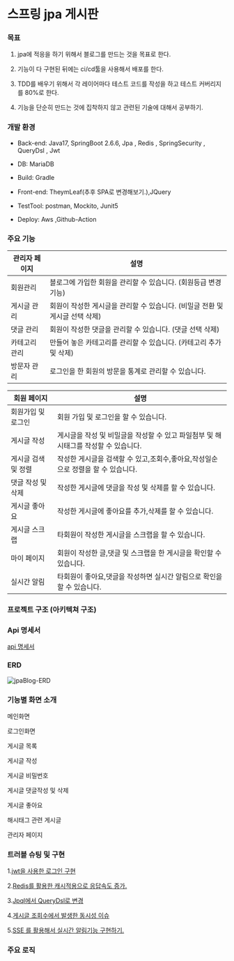 # 스프링 jpa 게시판

### 목표
 
  1. jpa에 적응을 하기 위해서 블로그를 만드는 것을 목표로 한다. 

  2. 기능이 다 구현된 뒤에는 ci/cd툴을 사용해서 배포를 한다.

  3. TDD를 배우기 위해서 각 레이어마다 테스트 코드를 작성을 하고 테스트 커버리지를 80%로 한다.

  4. 기능을 단순히 만드는 것에 집착하지 않고 관련된 기술에 대해서 공부하기.


### 개발 환경

- Back-end: Java17, SpringBoot 2.6.6, Jpa , Redis , SpringSecurity , QueryDsl , Jwt

- DB: MariaDB

- Build: Gradle

- Front-end: TheymLeaf(추후 SPA로 변경해보기.),JQuery 

- TestTool: postman, Mockito, Junit5

- Deploy: Aws ,Github-Action

### 주요 기능

| 관리자 페이지 | 설명                                            |
|---------|-----------------------------------------------|
| 회원관리    | 블로그에 가입한 회원을  관리할 수 있습니다. (회원등급 변경기능)         |
| 게시글 관리  | 회원이 작성한 게시글을 관리할 수 있습니다. (비밀글 전환 및 게시글 선택 삭제) |
| 댓글 관리   | 회원이 작성한 댓글을 관리할 수 있습니다. (댓글 선택 삭제)            |
| 카테고리 관리 | 만들어 놓은 카테고리를 관리할 수 있습니다. (카테고리 추가 및 삭제)       |
| 방문자 관리  | 로그인을 한 회원의 방문을 통계로 관리할 수 있습니다.                |

| 회원 페이지      | 설명                                               |
|-------------|--------------------------------------------------|
| 회원가입 및 로그인  | 회원 가입 및 로그인을 할 수 있습니다.                           |
| 게시글 작성      | 게시글을 작성 및 비밀글을 작성할 수 있고 파일첨부 및 해시태그를 작성할 수 있습니다. |
| 게시글 검색 및 정렬 | 작성한 게시글을 검색할 수 있고,조회수,좋아요,작성일순으로 정렬을 할 수 있습니다.   |
| 댓글 작성 및 삭제  | 작성한 게시글에 댓글을 작성 및 삭제를 할 수 있습니다.                  |
| 게시글 좋아요     | 작성한 게시글에 좋아요를 추가,삭제를 할 수 있습니다.                   |
| 게시글 스크랩     | 타회원이 작성한 게시글을 스크랩을 할 수 있습니다.                     |
| 마이 페이지      | 회원이 작성한 글,댓글 및 스크랩을 한 게시글을 확인할 수 있습니다.           |
| 실시간 알림      | 타회원이 좋아요,댓글을 작성하면 실시간 알림으로 확인을 할 수 있습니다.         |

### 프로젝트 구조 (아키텍쳐 구조)



### Api 명세서

[api 명세서](https://documenter.getpostman.com/view/18344373/2s93JqRQ1U)

### ERD

![jpaBlog-ERD](https://github.com/well0924/jpapractice/assets/89343159/9bb94c5a-b603-41a7-9d8f-58f979655188)

### 기능별 화면 소개

메인화면

로그인화면

게시글 목록

게시글 작성 

게시글 비밀번호

게시글 댓글작성 및 삭제

게시글 좋아요 

해시태그 관련 게시글

관리자 페이지


### 트러블 슈팅 및 구현 

1.[jwt을 사용한 로그인 구현](https://www.notion.so/Jwt-e70c536c4bf7414a97ab928b28760d8d)

2.[Redis를 활용한 캐시적용으로 응답속도 증가.](https://www.notion.so/Redis-0fd3ad8e6b1f457097bfd59a9b09fab5)

3.[Jpql에서 QueryDsl로 변경](https://www.notion.so/Jpql-QueryDsl-481d9f34d9244eb791e005ecc1e92a38)

4.[게시글 조회수에서 발생한 동시성 이슈](https://www.notion.so/2d0c6ea066ff43cbae599b361651f370)

5.[SSE 를 활용해서 실시간 알림기능 구현하기.](https://www.notion.so/SSE-fd3abb3cc8b34aaf8f34046177da0637)


### 주요 로직


